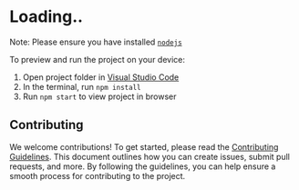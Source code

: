 
  # Loading..

  Note: Please ensure you have installed <code><a href="https://nodejs.org/en/download/">nodejs</a></code>

  To preview and run the project on your device:
  1) Open project folder in <a href="https://code.visualstudio.com/download">Visual Studio Code</a>
  2) In the terminal, run `npm install`
  3) Run `npm start` to view project in browser
  
## Contributing
We welcome contributions! To get started, please read the [Contributing Guidelines](CONTRIBUTING.md). This document outlines how you can create issues, submit pull requests, and more. By following the guidelines, you can help ensure a smooth process for contributing to the project.